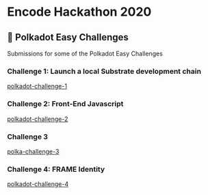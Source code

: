 # Encode Hackathon 2020

## 🚀 Polkadot Easy Challenges

Submissions for some of the Polkadot Easy Challenges

### Challenge 1: Launch a local Substrate development chain

[polkadot-challenge-1](polkadot-challenge-1/README.md)

### Challenge 2: Front-End Javascript

[polkadot-challenge-2](polkadot-challenge-2/README.md)

### Challenge 3

[polka-challenge-3](polkadot-challenge-3/README.md)

### Challenge 4: FRAME Identity

[polkadot-challenge-4](polkadot-challenge-4/README.md)

